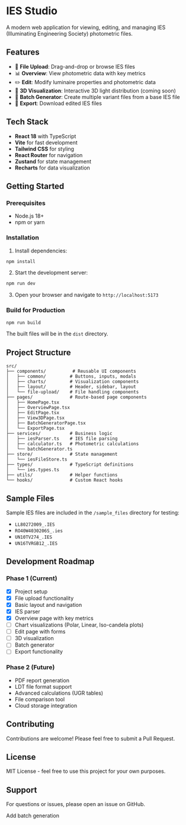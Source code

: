 # IES Studio

A modern web application for viewing, editing, and managing IES (Illuminating Engineering Society) photometric files.

## Features

- 📁 **File Upload**: Drag-and-drop or browse IES files
- 📊 **Overview**: View photometric data with key metrics
- ✏️ **Edit**: Modify luminaire properties and photometric data
- 🎨 **3D Visualization**: Interactive 3D light distribution (coming soon)
- 🔄 **Batch Generator**: Create multiple variant files from a base IES file
- 💾 **Export**: Download edited IES files

## Tech Stack

- **React 18** with TypeScript
- **Vite** for fast development
- **Tailwind CSS** for styling
- **React Router** for navigation
- **Zustand** for state management
- **Recharts** for data visualization

## Getting Started

### Prerequisites

- Node.js 18+ 
- npm or yarn

### Installation

1. Install dependencies:
```bash
npm install
```

2. Start the development server:
```bash
npm run dev
```

3. Open your browser and navigate to `http://localhost:5173`

### Build for Production

```bash
npm run build
```

The built files will be in the `dist` directory.

## Project Structure

```
src/
├── components/          # Reusable UI components
│   ├── common/         # Buttons, inputs, modals
│   ├── charts/         # Visualization components
│   ├── layout/         # Header, sidebar, layout
│   └── file-upload/    # File handling components
├── pages/              # Route-based page components
│   ├── HomePage.tsx
│   ├── OverviewPage.tsx
│   ├── EditPage.tsx
│   ├── View3DPage.tsx
│   ├── BatchGeneratorPage.tsx
│   └── ExportPage.tsx
├── services/           # Business logic
│   ├── iesParser.ts    # IES file parsing
│   ├── calculator.ts   # Photometric calculations
│   └── batchGenerator.ts
├── store/              # State management
│   └── iesFileStore.ts
├── types/              # TypeScript definitions
│   └── ies.types.ts
├── utils/              # Helper functions
└── hooks/              # Custom React hooks
```

## Sample Files

Sample IES files are included in the `/sample_files` directory for testing:
- `LL80272009_.IES`
- `RO40W4030206S_.ies`
- `UN10TV274_.IES`
- `UN16TVRGB12_.IES`

## Development Roadmap

### Phase 1 (Current)
- [x] Project setup
- [x] File upload functionality
- [x] Basic layout and navigation
- [x] IES parser
- [x] Overview page with key metrics
- [ ] Chart visualizations (Polar, Linear, Iso-candela plots)
- [ ] Edit page with forms
- [ ] 3D visualization
- [ ] Batch generator
- [ ] Export functionality

### Phase 2 (Future)
- PDF report generation
- LDT file format support
- Advanced calculations (UGR tables)
- File comparison tool
- Cloud storage integration

## Contributing

Contributions are welcome! Please feel free to submit a Pull Request.

## License

MIT License - feel free to use this project for your own purposes.

## Support

For questions or issues, please open an issue on GitHub.


Add batch generation